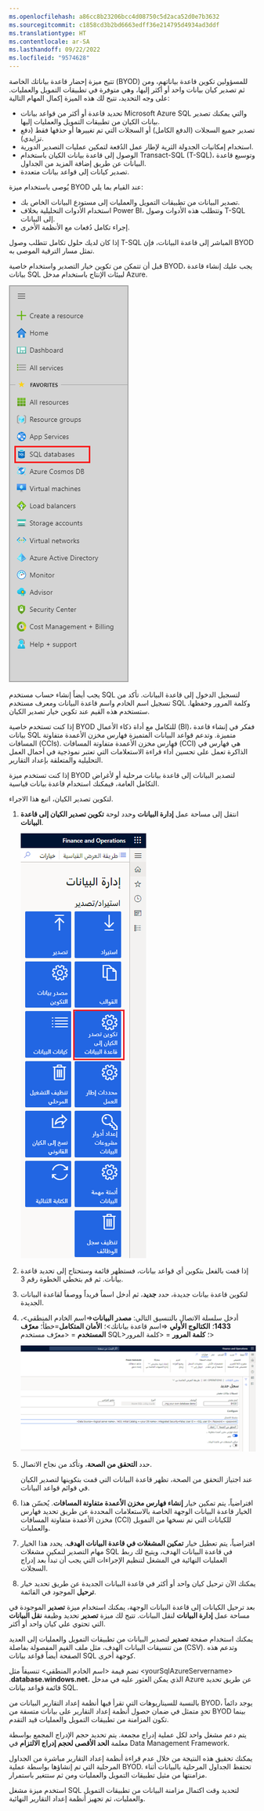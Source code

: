 ```yaml
---
ms.openlocfilehash: a86cc8b23206bcc4d08750c5d2aca52d0e7b3632
ms.sourcegitcommit: c1858cd3b2bd6663edff36e214795d4934ad3ddf
ms.translationtype: HT
ms.contentlocale: ar-SA
ms.lasthandoff: 09/22/2022
ms.locfileid: "9574628"
---
```

تتيح ميزة إحضار قاعدة بياناتك الخاصة (BYOD)‬ للمسؤولين تكوين قاعدة بياناتهم، ومن ثم تصدير كيان بيانات واحد أو أكثر إليها، وهي متوفرة في تطبيقات التمويل والعمليات. على وجه التحديد، تتيح لك هذه الميزة إكمال المهام التالية:

- تحديد قاعدة أو أكثر من قواعد بيانات Microsoft Azure SQL والتي يمكنك تصدير بيانات الكيان من تطبيقات التمويل والعمليات إليها.
- تصدير جميع السجلات (الدفع الكامل) أو السجلات التي تم تغييرها أو حذفها فقط (دفع تزايدي).
- استخدام إمكانيات الجدولة الثرية لإطار عمل الدُفعة لتمكين عمليات التصدير الدورية.
- الوصول إلى قاعدة بيانات الكيان باستخدام Transact-SQL (T-SQL)، وتوسيع قاعدة البيانات عن طريق إضافة المزيد من الجداول.
- تصدير كيانات إلى قواعد بيانات متعددة.

يُوصى باستخدام ميزة BYOD عند القيام بما يلي:

- تصدير البيانات من تطبيقات التمويل والعمليات إلى مستودع البيانات الخاص بك.
- استخدام الأدوات التحليلية بخلاف Power BI، وتتطلب هذه الأدوات وصول T-SQL إلى البيانات.
- إجراء تكامل دُفعات مع الأنظمة الأخرى.

إذا كان لديك حلول تكامل تتطلب وصول T-SQL المباشر إلى قاعدة البيانات، فإن BYOD تمثل مسار الترقية الموصى به. 

قبل أن تتمكن من تكوين خيار التصدير واستخدام خاصية BYOD، يجب عليك إنشاء قاعدة بيانات SQL لبيئات الإنتاج باستخدام مدخل Azure. 
 
![لقطة شاشة لعنصر قائمة قواعد بيانات SQL في مدخل Azure.](../media/azure-1.png) 

يجب أيضاً إنشاء حساب مستخدم SQL لتسجيل الدخول إلى قاعدة البيانات. تأكد من تسجيل اسم الخادم واسم قاعدة البيانات ومعرف مستخدم SQL وكلمة المرور وحفظها. ستستخدم هذه القيم عند تكوين خيار تصدير الكيان.

إذا كنت تستخدم خاصية BYOD للتكامل مع أداة ذكاء الأعمال (BI)، ففكر في إنشاء قاعدة بيانات SQL متميزة. وتدعم قواعد البيانات المتميزة فهارس مخزن الأعمدة متفاوتة المسافات (CCIs). فهارس مخزن الأعمدة متفاوتة المسافات (CCI) هي فهارس في الذاكرة تعمل على تحسين أداء قراءة الاستعلامات التي تعتبر نموذجية في أحمال العمل التحليلية والمتعلقة بإعداد التقارير. 

إذا كنت تستخدم ميزة BYOD لتصدير البيانات إلى قاعدة بيانات مرحلية أو لأغراض التكامل العامة، فيمكنك استخدام قاعدة بيانات قياسية.

لتكوين تصدير الكيان، اتبع هذا الاجراء.

1.  انتقل إلى مساحة عمل **إدارة البيانات** وحدد لوحة **تكوين تصدير الكيان إلى قاعدة البيانات**.
 
    ![لقطة شاشة للوحة تكوين تصدير الكيان إلى قاعدة البيانات.](../media/configure-entity.png)

2.  إذا قمت بالفعل بتكوين أي قواعد بيانات، فستظهر قائمة وستحتاج إلى تحديد قاعدة بيانات. ثم قم بتخطي الخطوة رقم 3.
3.  لتكوين قاعدة بيانات جديدة، حدد **جديد**، ثم أدخل اسماً فريداً ووصفاً لقاعدة البيانات الجديدة. 
4.  أدخل سلسلة الاتصال بالتنسيق التالي: **مصدر البيانات**=&lt;اسم الخادم المنطقي&gt;، **1433**؛ **الكتالوج الأولي** =&lt;اسم قاعدة بياناتك&gt;؛ **الأمان المتكامل**=خطأ؛ **معرّف المستخدم** = &lt;معرّف مستخدم SQL&gt;؛ **كلمة المرور** = &lt;كلمة المرور&gt;
 
    [![لقطة شاشة لنموذج تكوين تصدير الكيان إلى قاعدة البيانات.](../media/byod-1.png)](../media/byod-1.png#lightbox)

5.  حدد **التحقق من الصحة**، وتأكد من نجاح الاتصال.

    عند اجتياز التحقق من الصحة، تظهر قاعدة البيانات التي قمت بتكوينها لتصدير الكيان في قوائم قواعد البيانات.

6.  افتراضياً، يتم تمكين خيار **إنشاء فهارس مخزن الأعمدة متفاوتة المسافات**. يُحسّن هذا الخيار قاعدة البيانات الوجهة الخاصة بالاستعلامات المحددة عن طريق تحديد فهارس مخزن الأعمدة متفاوتة المسافات (CCI) للكيانات التي تم نسخها من التمويل والعمليات.

7.  افتراضياً، يتم تعطيل خيار **تمكين المشغلات في قاعدة البيانات الهدف**. يحدد هذا الخيار مهام التصدير لتمكين مشغلات SQL في قاعدة البيانات الهدف، ويتيح لك ربط العمليات النهائية في المشغل لتنظيم الإجراءات التي يجب أن تبدأ بعد إدراج السجلات. 

8.  يمكنك الآن ترحيل كيان واحد أو أكثر في قاعدة البيانات الجديدة عن طريق تحديد خيار **ترحيل** الموجود في القائمة.

بعد ترحيل الكيانات إلى قاعدة البيانات الوجهة، يمكنك استخدام ميزة **تصدير** الموجودة في مساحة عمل **إدارة البيانات** لنقل البيانات. تتيح لك ميزة **تصدير** تحديد وظيفة **نقل البيانات** التي تحتوي علي كيان واحد أو أكثر.

يمكنك استخدام صفحة **تصدير** لتصدير البيانات من تطبيقات التمويل والعمليات إلى العديد من تنسيقات البيانات الهدف، مثل ملف القيم المفصولة بفاصلة (CSV). وتدعم هذه الصفحة أيضاً قواعد بيانات SQL كوجهة أخرى.

تضم قيمة &lt;اسم الخادم المنطقي&gt; تنسيقاً مثل &lt;yourSqlAzureServername&gt; .**database.windows.net**، الذي يمكن العثور عليه في مدخل Azure عن طريق تحديد قائمة قواعد بيانات SQL. 

بالنسبة للسيناريوهات التي تقرأ فيها أنظمة إعداد التقارير البيانات من BYOD، يوجد دائماً تحدٍ متمثل في ضمان حصول أنظمة إعداد التقارير على بيانات متسقة من BYOD بينما تكون المزامنة من تطبيقات التمويل والعمليات قيد التقدم. 

يتم دعم مشغل واحد لكل عملية إدراج مجمعة. يتم تحديد حجم الإدراج المجمع بواسطة معلمة **الحد الأقصى لحجم إدراج الالتزام** في Data Management Framework.

يمكنك تحقيق هذه النتيجة من خلال عدم قراءة أنظمة إعداد التقارير مباشرة من الجداول المرحلية التي تم إنشاؤها بواسطة عملية BYOD. تحتفظ الجداول المرحلية بالبيانات أثناء مزامنتها من مثيل تطبيقات التمويل والعمليات ومن ثم ستتغير باستمرار. 

استخدم ميزة مشغل SQL لتحديد وقت اكتمال مزامنة البيانات من تطبيقات التمويل والعمليات، ثم تجهيز أنظمة إعداد التقارير النهائية.